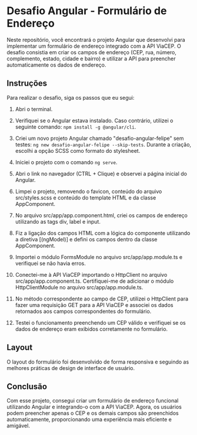 # Desafio Angular - Formulário de Endereço

Neste repositório, você encontrará o projeto Angular que desenvolvi para implementar um formulário de endereço integrado com a API ViaCEP. O desafio consistia em criar os campos de endereço (CEP, rua, número, complemento, estado, cidade e bairro) e utilizar a API para preencher automaticamente os dados de endereço.

## Instruções

Para realizar o desafio, siga os passos que eu segui:

1. Abri o terminal.

2. Verifiquei se o Angular estava instalado. Caso contrário, utilizei o seguinte comando: `npm install -g @angular/cli`.

3. Criei um novo projeto Angular chamado "desafio-angular-felipe" sem testes: `ng new desafio-angular-felipe --skip-tests`. Durante a criação, escolhi a opção SCSS como formato do stylesheet.

4. Iniciei o projeto com o comando `ng serve`.

5. Abri o link no navegador (CTRL + Clique) e observei a página inicial do Angular.

6. Limpei o projeto, removendo o favicon, conteúdo do arquivo src/styles.scss e conteúdo do template HTML e da classe AppComponent.

7. No arquivo src/app/app.component.html, criei os campos de endereço utilizando as tags div, label e input.

8. Fiz a ligação dos campos HTML com a lógica do componente utilizando a diretiva [(ngModel)] e defini os campos dentro da classe AppComponent.

9. Importei o módulo FormsModule no arquivo src/app/app.module.ts e verifiquei se não havia erros.

10. Conectei-me à API ViaCEP importando o HttpClient no arquivo src/app/app.component.ts. Certifiquei-me de adicionar o módulo HttpClientModule no arquivo src/app/app.module.ts.

11. No método correspondente ao campo de CEP, utilizei o HttpClient para fazer uma requisição GET para a API ViaCEP e associei os dados retornados aos campos correspondentes do formulário.

12. Testei o funcionamento preenchendo um CEP válido e verifiquei se os dados de endereço eram exibidos corretamente no formulário.

## Layout

O layout do formulário foi desenvolvido de forma responsiva e seguindo as melhores práticas de design de interface de usuário.

## Conclusão

Com esse projeto, consegui criar um formulário de endereço funcional utilizando Angular e integrando-o com a API ViaCEP. Agora, os usuários podem preencher apenas o CEP e os demais campos são preenchidos automaticamente, proporcionando uma experiência mais eficiente e amigável.
